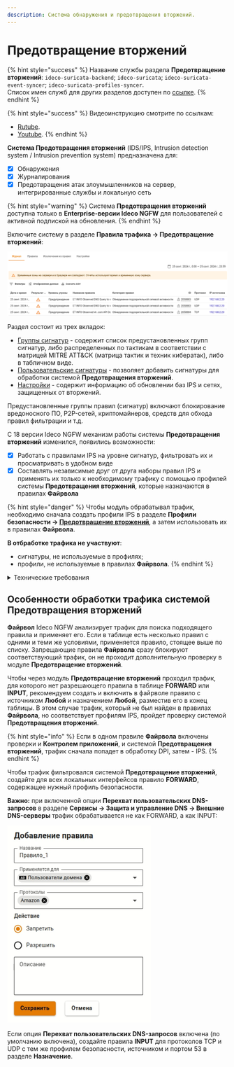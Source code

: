 ```yaml
---
description: Система обнаружения и предотвращения вторжений.
---
```


# Предотвращение вторжений
{% hint style="success" %}
Название службы раздела **Предотвращение вторжений**: `ideco-suricata-backend`; `ideco-suricata`; `ideco-suricata-event-syncer`; `ideco-suricata-profiles-syncer`. \
Список имен служб для других разделов доступен по [ссылке](/settings/server-management/terminal/README.md).
{% endhint %}

{% hint style="success" %}
Видеоинструкцию смотрите по ссылкам:
* [Rutube](https://rutube.ru/video/51ab34552faab4f364f6122ad1001a72/).
* [Youtube](https://youtu.be/LfsQ0VeH_Z8).
{% endhint %}

**Система Предотвращения вторжений** (IDS/IPS, Intrusion detection system / Intrusion prevention system) предназначена для:

* [x] Обнаружения
* [x] Журналирования
* [x] Предотвращения атак злоумышленников на сервер, интегрированные службы и локальную сеть

{% hint style="warning" %}
Система **Предотвращения вторжений** доступна только в **Enterprise-версии Ideco NGFW** для пользователей с активной подпиской на обновления.
{% endhint %}

Включите систему в разделе **Правила трафика -> Предотвращение вторжений**:

![](/.gitbook/assets/ips10.png)

Раздел состоит из трех вкладок:

* [Группы сигнатур](rules.md) - содержит список предустановленных групп сигнатур, либо распределенных по тактикам в соответствии с матрицей MITRE ATT&CK (матрица тактик и техник кибератак), либо в табличном виде.
* [Пользовательские сигнатуры](custom-signatures.md) - позволяет добавить сигнатуры для обработки системой **Предотвращения вторжений**.
* [Настройки](settings.md) - содержит информацию об обновлении баз IPS и сетях, защищенных от вторжений.

Предустановленные группы правил (сигнатур) включают блокирование вредоносного ПО, P2P-сетей, криптомайнеров, средств для обхода правил фильтрации и т.д.

С 18 версии Ideco NGFW механизм работы системы **Предотвращения вторжений** изменился, появились возможности:

* [x] Работать с правилами IPS на уровне сигнатур, фильтровать их и просматривать в удобном виде
* [x] Составлять независимые друг от друга наборы правил IPS и применять их только к необходимому трафику с помощью профилей системы **Предотвращения вторжений**, которые назначаются в правилах **Файрвола**

{% hint style="danger" %}
Чтобы модуль обрабатывал трафик, необходимо сначала создать профили IPS в разделе **Профили безопасности -> [Предотвращение вторжений](/settings/security-profiles/ips-profiles/README.md)**, а затем использовать их в правилах **Файрвола**.

**В отбработке трафика не участвуют**:
* сигнатуры, не используемые в профилях;
* профили, не используемые в правилах **Файрвола**.
{% endhint %}

<details>

<summary>Технические требования</summary>

Для работы системы **Предотвращения вторжений** требуются значительные вычислительные ресурсы. Предпочтительным являются многоядерные (4 и более) процессоры. Минимальное количество оперативной памяти для использования системы: 16 ГБ.

После включения системы проконтролируйте, что мощности вашего процессора достаточно для проверки трафика, следующего через шлюз. \
В разделе **Мониторинг -> [Графики загруженности](/settings/monitor/workload-schedule.md)** выберите параметр средняя загрузка (за 1, 5 и 15 минут).

Подробнее о [Load Average](https://habr.com/ru/company/vk/blog/335326/).

</details>

## Особенности обработки трафика системой Предотвращения вторжений

**Файрвол** Ideco NGFW анализирует трафик для поиска подходящего правила и применяет его. Если в таблице есть несколько правил с одними и теми же условиями, применяется правило, стоящее выше по списку. Запрещающие правила **Файрвола** сразу блокируют соответствующий трафик, он не проходит дополнительную проверку в модуле **Предотвращение вторжений**.

Чтобы через модуль **Предотвращение вторжений** проходил трафик, для которого нет разрешающего правила в таблице **FORWARD** или **INPUT**, рекомендуем создать и включить в файрволе правило с источником **Любой** и назначением **Любой**, разместив его в конец таблицы. В этом случае трафик, который не был найден в правилах **Файрвола**, но соответствует профилям IPS, пройдет проверку системой **Предотвращения вторжений**.

{% hint style="info" %}
Если в одном правиле **Файрвола** включены проверки и **Контролем приложений**, и системой **Предотвращения вторжений**, трафик сначала попадет в обработку DPI, затем - IPS.
{% endhint %}

Чтобы трафик фильтровался системой **Предотвращение вторжений**, создайте для всех локальных интерфейсов правило **FORWARD**, содержащее нужный профиль безопасности.

**Важно:** при включенной опции **Перехват пользовательских DNS-запросов** в разделе **Сервисы -> Защита и управление DNS -> Внешние DNS-серверы** трафик обрабатывается не как FORWARD, а как INPUT:

![](/.gitbook/assets/application-control5.png)

Если опция **Перехват пользовательских DNS-запросов** включена (по умолчанию включена), создайте правила **INPUT** для протоколов TCP и UDP с тем же профилем безопасности, источником и портом 53 в разделе **Назначение**.